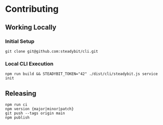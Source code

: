 # Contributing

## Working Locally

### Initial Setup

```
git clone git@github.com:steadybit/cli.git
```

### Local CLI Execution

```
npm run build && STEADYBIT_TOKEN="42" ./dist/cli/steadybit.js service init
```

## Releasing

```
npm run ci
npm version {major|minor|patch}
git push --tags origin main
npm publish
```
